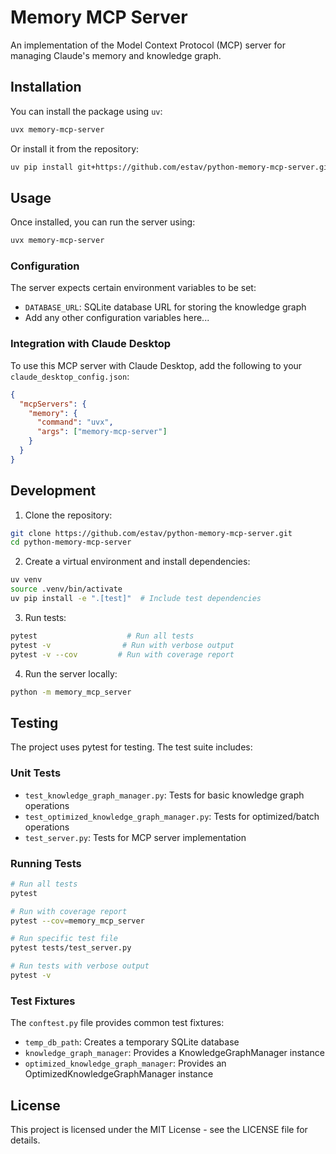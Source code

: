 # Memory MCP Server

An implementation of the Model Context Protocol (MCP) server for managing Claude's memory and knowledge graph.

## Installation

You can install the package using `uv`:

```bash
uvx memory-mcp-server
```

Or install it from the repository:

```bash
uv pip install git+https://github.com/estav/python-memory-mcp-server.git
```

## Usage

Once installed, you can run the server using:

```bash
uvx memory-mcp-server
```

### Configuration

The server expects certain environment variables to be set:
- `DATABASE_URL`: SQLite database URL for storing the knowledge graph
- Add any other configuration variables here...

### Integration with Claude Desktop

To use this MCP server with Claude Desktop, add the following to your `claude_desktop_config.json`:

```json
{
  "mcpServers": {
    "memory": {
      "command": "uvx",
      "args": ["memory-mcp-server"]
    }
  }
}
```

## Development

1. Clone the repository:
```bash
git clone https://github.com/estav/python-memory-mcp-server.git
cd python-memory-mcp-server
```

2. Create a virtual environment and install dependencies:
```bash
uv venv
source .venv/bin/activate
uv pip install -e ".[test]"  # Include test dependencies
```

3. Run tests:
```bash
pytest                    # Run all tests
pytest -v                # Run with verbose output
pytest -v --cov         # Run with coverage report
```

4. Run the server locally:
```bash
python -m memory_mcp_server
```

## Testing

The project uses pytest for testing. The test suite includes:

### Unit Tests
- `test_knowledge_graph_manager.py`: Tests for basic knowledge graph operations
- `test_optimized_knowledge_graph_manager.py`: Tests for optimized/batch operations
- `test_server.py`: Tests for MCP server implementation

### Running Tests
```bash
# Run all tests
pytest

# Run with coverage report
pytest --cov=memory_mcp_server

# Run specific test file
pytest tests/test_server.py

# Run tests with verbose output
pytest -v
```

### Test Fixtures
The `conftest.py` file provides common test fixtures:
- `temp_db_path`: Creates a temporary SQLite database
- `knowledge_graph_manager`: Provides a KnowledgeGraphManager instance
- `optimized_knowledge_graph_manager`: Provides an OptimizedKnowledgeGraphManager instance

## License

This project is licensed under the MIT License - see the LICENSE file for details.